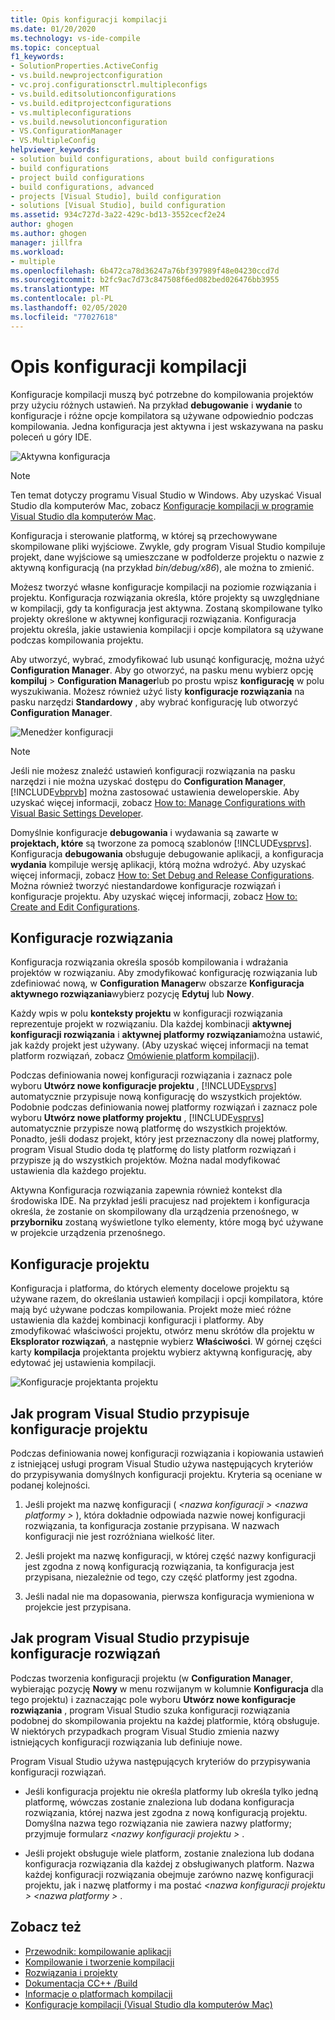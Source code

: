 ```yaml
---
title: Opis konfiguracji kompilacji
ms.date: 01/20/2020
ms.technology: vs-ide-compile
ms.topic: conceptual
f1_keywords:
- SolutionProperties.ActiveConfig
- vs.build.newprojectconfiguration
- vc.proj.configurationsctrl.multipleconfigs
- vs.build.editsolutionconfigurations
- vs.build.editprojectconfigurations
- vs.multipleconfigurations
- vs.build.newsolutionconfiguration
- VS.ConfigurationManager
- VS.MultipleConfig
helpviewer_keywords:
- solution build configurations, about build configurations
- build configurations
- project build configurations
- build configurations, advanced
- projects [Visual Studio], build configuration
- solutions [Visual Studio], build configuration
ms.assetid: 934c727d-3a22-429c-bd13-3552cecf2e24
author: ghogen
ms.author: ghogen
manager: jillfra
ms.workload:
- multiple
ms.openlocfilehash: 6b472ca78d36247a76bf397989f48e04230ccd7d
ms.sourcegitcommit: b2fc9ac7d73c847508f6ed082bed026476bb3955
ms.translationtype: MT
ms.contentlocale: pl-PL
ms.lasthandoff: 02/05/2020
ms.locfileid: "77027618"
---
```

# <a name="understand-build-configurations"></a>Opis konfiguracji kompilacji

Konfiguracje kompilacji muszą być potrzebne do kompilowania projektów przy użyciu różnych ustawień. Na przykład **debugowanie** i **wydanie** to konfiguracje i różne opcje kompilatora są używane odpowiednio podczas kompilowania.  Jedna konfiguracja jest aktywna i jest wskazywana na pasku poleceń u góry IDE.

![Aktywna konfiguracja](media/understanding-build-configurations/active-config.png)

> [!NOTE]
> Ten temat dotyczy programu Visual Studio w Windows. Aby uzyskać Visual Studio dla komputerów Mac, zobacz [Konfiguracje kompilacji w programie Visual Studio dla komputerów Mac](/visualstudio/mac/configurations).

Konfiguracja i sterowanie platformą, w której są przechowywane skompilowane pliki wyjściowe. Zwykle, gdy program Visual Studio kompiluje projekt, dane wyjściowe są umieszczane w podfolderze projektu o nazwie z aktywną konfiguracją (na przykład *bin/debug/x86*), ale można to zmienić.

Możesz tworzyć własne konfiguracje kompilacji na poziomie rozwiązania i projektu. Konfiguracja rozwiązania określa, które projekty są uwzględniane w kompilacji, gdy ta konfiguracja jest aktywna. Zostaną skompilowane tylko projekty określone w aktywnej konfiguracji rozwiązania. Konfiguracja projektu określa, jakie ustawienia kompilacji i opcje kompilatora są używane podczas kompilowania projektu.

Aby utworzyć, wybrać, zmodyfikować lub usunąć konfigurację, można użyć **Configuration Manager**. Aby go otworzyć, na pasku menu wybierz opcję **kompiluj** > **Configuration Manager**lub po prostu wpisz **konfigurację** w polu wyszukiwania. Możesz również użyć listy **konfiguracje rozwiązania** na pasku narzędzi **Standardowy** , aby wybrać konfigurację lub otworzyć **Configuration Manager**.

![Menedżer konfiguracji](media/understanding-build-configurations/config-manager.png)

> [!NOTE]
> Jeśli nie możesz znaleźć ustawień konfiguracji rozwiązania na pasku narzędzi i nie można uzyskać dostępu do **Configuration Manager**, [!INCLUDE[vbprvb](../code-quality/includes/vbprvb_md.md)] można zastosować ustawienia deweloperskie. Aby uzyskać więcej informacji, zobacz [How to: Manage Configurations with Visual Basic Settings Developer](../ide/how-to-manage-build-configurations-with-visual-basic-developer-settings-applied.md).

Domyślnie konfiguracje **debugowania** i wydawania są zawarte w **projektach, które** są tworzone za pomocą szablonów [!INCLUDE[vsprvs](../code-quality/includes/vsprvs_md.md)]. Konfiguracja **debugowania** obsługuje debugowanie aplikacji, a konfiguracja **wydania** kompiluje wersję aplikacji, którą można wdrożyć. Aby uzyskać więcej informacji, zobacz [How to: Set Debug and Release Configurations](../debugger/how-to-set-debug-and-release-configurations.md). Można również tworzyć niestandardowe konfiguracje rozwiązań i konfiguracje projektu. Aby uzyskać więcej informacji, zobacz [How to: Create and Edit Configurations](../ide/how-to-create-and-edit-configurations.md).

## <a name="solution-configurations"></a>Konfiguracje rozwiązania

Konfiguracja rozwiązania określa sposób kompilowania i wdrażania projektów w rozwiązaniu. Aby zmodyfikować konfigurację rozwiązania lub zdefiniować nową, w **Configuration Manager**w obszarze **Konfiguracja aktywnego rozwiązania**wybierz pozycję **Edytuj** lub **Nowy**.

Każdy wpis w polu **konteksty projektu** w konfiguracji rozwiązania reprezentuje projekt w rozwiązaniu. Dla każdej kombinacji **aktywnej konfiguracji rozwiązania** i **aktywnej platformy rozwiązania**można ustawić, jak każdy projekt jest używany. (Aby uzyskać więcej informacji na temat platform rozwiązań, zobacz [Omówienie platform kompilacji](../ide/understanding-build-platforms.md)).

Podczas definiowania nowej konfiguracji rozwiązania i zaznacz pole wyboru **Utwórz nowe konfiguracje projektu** , [!INCLUDE[vsprvs](../code-quality/includes/vsprvs_md.md)] automatycznie przypisuje nową konfigurację do wszystkich projektów. Podobnie podczas definiowania nowej platformy rozwiązań i zaznacz pole wyboru **Utwórz nowe platformy projektu** , [!INCLUDE[vsprvs](../code-quality/includes/vsprvs_md.md)] automatycznie przypisze nową platformę do wszystkich projektów. Ponadto, jeśli dodasz projekt, który jest przeznaczony dla nowej platformy, program Visual Studio doda tę platformę do listy platform rozwiązań i przypisze ją do wszystkich projektów. Można nadal modyfikować ustawienia dla każdego projektu.

Aktywna Konfiguracja rozwiązania zapewnia również kontekst dla środowiska IDE. Na przykład jeśli pracujesz nad projektem i konfiguracja określa, że zostanie on skompilowany dla urządzenia przenośnego, w **przyborniku** zostaną wyświetlone tylko elementy, które mogą być używane w projekcie urządzenia przenośnego.

## <a name="project-configurations"></a>Konfiguracje projektu

Konfiguracja i platforma, do których elementy docelowe projektu są używane razem, do określania ustawień kompilacji i opcji kompilatora, które mają być używane podczas kompilowania. Projekt może mieć różne ustawienia dla każdej kombinacji konfiguracji i platformy. Aby zmodyfikować właściwości projektu, otwórz menu skrótów dla projektu w **Eksplorator rozwiązań**, a następnie wybierz **Właściwości**.  W górnej części karty **kompilacja** projektanta projektu wybierz aktywną konfigurację, aby edytować jej ustawienia kompilacji.

![Konfiguracje projektanta projektu](media/understanding-build-configurations/project-designer-configuration.png)

## <a name="how-visual-studio-assigns-project-configurations"></a>Jak program Visual Studio przypisuje konfiguracje projektu

Podczas definiowania nowej konfiguracji rozwiązania i kopiowania ustawień z istniejącej usługi program Visual Studio używa następujących kryteriów do przypisywania domyślnych konfiguracji projektu. Kryteria są oceniane w podanej kolejności.

1. Jeśli projekt ma nazwę konfiguracji ( *\<nazwa konfiguracji > \<nazwa platformy >* ), która dokładnie odpowiada nazwie nowej konfiguracji rozwiązania, ta konfiguracja zostanie przypisana. W nazwach konfiguracji nie jest rozróżniana wielkość liter.

1. Jeśli projekt ma nazwę konfiguracji, w której część nazwy konfiguracji jest zgodna z nową konfiguracją rozwiązania, ta konfiguracja jest przypisana, niezależnie od tego, czy część platformy jest zgodna.

1. Jeśli nadal nie ma dopasowania, pierwsza konfiguracja wymieniona w projekcie jest przypisana.

## <a name="how-visual-studio-assigns-solution-configurations"></a>Jak program Visual Studio przypisuje konfiguracje rozwiązań

Podczas tworzenia konfiguracji projektu (w **Configuration Manager**, wybierając pozycję **Nowy** w menu rozwijanym w kolumnie **Konfiguracja** dla tego projektu) i zaznaczając pole wyboru **Utwórz nowe konfiguracje rozwiązania** , program Visual Studio szuka konfiguracji rozwiązania podobnej do skompilowania projektu na każdej platformie, którą obsługuje. W niektórych przypadkach program Visual Studio zmienia nazwy istniejących konfiguracji rozwiązania lub definiuje nowe.

Program Visual Studio używa następujących kryteriów do przypisywania konfiguracji rozwiązań.

- Jeśli konfiguracja projektu nie określa platformy lub określa tylko jedną platformę, wówczas zostanie znaleziona lub dodana konfiguracja rozwiązania, której nazwa jest zgodna z nową konfiguracją projektu. Domyślna nazwa tego rozwiązania nie zawiera nazwy platformy; przyjmuje formularz *\<nazwy konfiguracji projektu >* .

- Jeśli projekt obsługuje wiele platform, zostanie znaleziona lub dodana konfiguracja rozwiązania dla każdej z obsługiwanych platform. Nazwa każdej konfiguracji rozwiązania obejmuje zarówno nazwę konfiguracji projektu, jak i nazwę platformy i ma postać *\<nazwa konfiguracji projektu > \<nazwa platformy >* .

## <a name="see-also"></a>Zobacz też

- [Przewodnik: kompilowanie aplikacji](../ide/walkthrough-building-an-application.md)
- [Kompilowanie i tworzenie kompilacji](../ide/compiling-and-building-in-visual-studio.md)
- [Rozwiązania i projekty](../ide/solutions-and-projects-in-visual-studio.md)
- [Dokumentacja CC++ /Build](/cpp/build/reference/c-cpp-building-reference)
- [Informacje o platformach kompilacji](understanding-build-platforms.md)
- [Konfiguracje kompilacji (Visual Studio dla komputerów Mac)](/visualstudio/mac/configurations)
